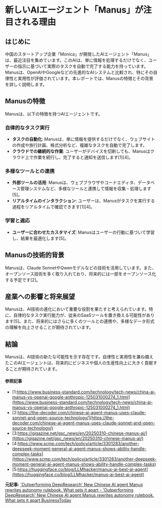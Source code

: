 # 新しいAIエージェント「Manus」が注目される理由

## はじめに

中国のスタートアップ企業「Monica」が開発したAIエージェント「Manus」は、最近注目を集めています。このAIは、単に情報を処理するだけでなく、ユーザーの指示に基づいて実際のタスクを自動で完了する能力を持っています。Manusは、OpenAIやGoogleなどの先進的なAIシステムと比較され、特にその自律性と実用性が評価されています。本レポートでは、Manusの特徴とその背景を詳しく説明します。

## Manusの特徴

Manusは、以下の特徴を持つAIエージェントです。

### **自律的なタスク実行**

- **タスクの自動化**: Manusは、単に情報を提供するだけでなく、ウェブサイトの作成や旅行計画、株式分析など、複雑なタスクを自動で完了します。
- **クラウドでの継続的な作業**: ユーザーがデバイスを切断しても、Manusはクラウド上で作業を続行し、完了すると通知を送信します[1][4]。

### **多様なツールとの連携**

- **外部ツールの活用**: Manusは、ウェブブラウザやコードエディタ、データベース管理システムなど、多様なツールと連携して情報を収集・処理します[5]。
- **リアルタイムのインタラクション**: ユーザーは、Manusがタスクを実行する過程をリアルタイムで確認できます[1][4]。

### **学習と適応**

- **ユーザーに合わせたカスタマイズ**: Manusはユーザーの行動に基づいて学習し、結果を最適化します[5]。

## Manusの技術的背景

Manusは、Claude SonnetやQwenモデルなどの技術を活用しています。また、オープンソース技術を多く取り入れており、将来的には一部をオープンソース化する予定です[2]。

## 産業への影響と将来展望

Manusは、AI技術の進化において重要な役割を果たすと考えられています。特に、自律的なタスク実行能力が、従来のSaaSツールを置き換える可能性があります[5]。また、将来的にはさらに多くのツールとの連携や、多様なデータ形式の理解を向上させることが期待されています。

## 結論

Manusは、AI技術の新たな可能性を示す存在です。自律性と実用性を兼ね備えたこのAIエージェントは、将来的にビジネスや個人の生産性向上に大きく貢献することが期待されています。

#### 参照記事
- [1:https://www.business-standard.com/technology/tech-news/china-ai-manus-vs-openai-google-anthropic-125031000274_1.html](https://www.business-standard.com/technology/tech-news/china-ai-manus-vs-openai-google-anthropic-125031000274_1.html)
- [2:https://the-decoder.com/chinese-ai-agent-manus-uses-claude-sonnet-and-open-source-technology/](https://the-decoder.com/chinese-ai-agent-manus-uses-claude-sonnet-and-open-source-technology/)
- [3:https://gigazine.net/gsc_news/en/20250310-chinese-manus-ai/](https://gigazine.net/gsc_news/en/20250310-chinese-manus-ai/)
- [4:https://www.scmp.com/tech/policy/article/3301283/another-deepseek-moment-general-ai-agent-manus-shows-ability-handle-complex-tasks](https://www.scmp.com/tech/policy/article/3301283/another-deepseek-moment-general-ai-agent-manus-shows-ability-handle-complex-tasks)
- [5:https://huggingface.co/blog/LLMhacker/manus-ai-best-ai-agent](https://huggingface.co/blog/LLMhacker/manus-ai-best-ai-agent)


**元記事:** ['Outperforming DeepResearch' New Chinese AI agent Manus rewrites autonomy rulebook. What sets it apart - 'Outperforming DeepResearch' New Chinese AI agent Manus rewrites autonomy rulebook. What sets it apart BusinessToday](https://www.businesstoday.in/tech-today/news/story/outperforming-deepresearch-new-chinese-ai-agent-manus-rewrites-autonomy-rulebook-what-sets-it-apart-467315-2025-03-09)
